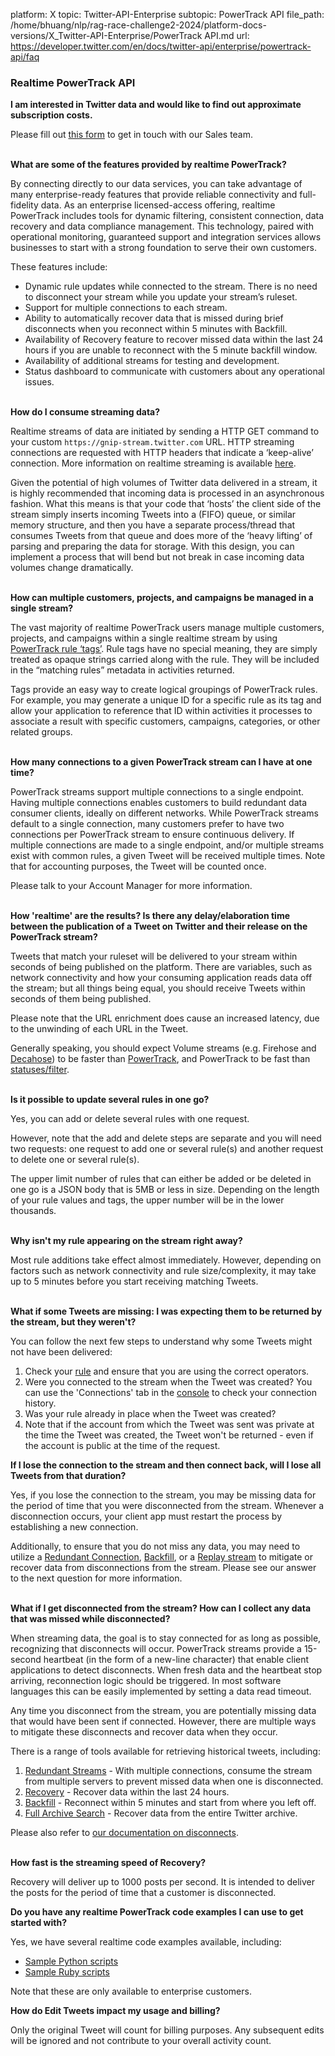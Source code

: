 platform: X
topic: Twitter-API-Enterprise
subtopic: PowerTrack API
file_path: /home/bhuang/nlp/rag-race-challenge2-2024/platform-docs-versions/X_Twitter-API-Enterprise/PowerTrack API.md
url: https://developer.twitter.com/en/docs/twitter-api/enterprise/powertrack-api/faq


### Realtime PowerTrack API

**I am interested in Twitter data and would like to find out approximate subscription costs.**

Please fill out [this form](https://developer.twitter.com/en/enterprise-application) to get in touch with our Sales team.  
 

**What are some of the features provided by realtime PowerTrack?**  

By connecting directly to our data services, you can take advantage of many enterprise-ready features that provide reliable connectivity and full-fidelity data. As an enterprise licensed-access offering, realtime PowerTrack includes tools for dynamic filtering, consistent connection, data recovery and data compliance management. This technology, paired with operational monitoring, guaranteed support and integration services allows businesses to start with a strong foundation to serve their own customers.

These features include:

* Dynamic rule updates while connected to the stream. There is no need to disconnect your stream while you update your stream’s ruleset.
* Support for multiple connections to each stream.
* Ability to automatically recover data that is missed during brief disconnects when you reconnect within 5 minutes with Backfill.
* Availability of Recovery feature to recover missed data within the last 24 hours if you are unable to reconnect with the 5 minute backfill window.
* Availability of additional streams for testing and development.
* Status dashboard to communicate with customers about any operational issues.  
     

**How do I consume streaming data?**

Realtime streams of data are initiated by sending a HTTP GET command to your custom `https://gnip-stream.twitter.com` URL. HTTP streaming connections are requested with HTTP headers that indicate a ‘keep-alive’ connection. More information on realtime streaming is available [here](https://developer.twitter.com/en/docs/twitter-api/enterprise/powertrack-api/overview).

Given the potential of high volumes of Twitter data delivered in a stream, it is highly recommended that incoming data is processed in an asynchronous fashion. What this means is that your code that ‘hosts’ the client side of the stream simply inserts incoming Tweets into a (FIFO) queue, or similar memory structure, and then you have a separate process/thread that consumes Tweets from that queue and does more of the ‘heavy lifting’ of parsing and preparing the data for storage. With this design, you can implement a process that will bend but not break in case incoming data volumes change dramatically.  
 

**How can multiple customers, projects, and campaigns be managed in a single stream?**

The vast majority of realtime PowerTrack users manage multiple customers, projects, and campaigns within a single realtime stream by using [PowerTrack rule ‘tags’](https://developer.twitter.com/en/docs/twitter-api/enterprise/powertrack-api/overview). Rule tags have no special meaning, they are simply treated as opaque strings carried along with the rule. They will be included in the “matching rules” metadata in activities returned.

Tags provide an easy way to create logical groupings of PowerTrack rules. For example, you may generate a unique ID for a specific rule as its tag and allow your application to reference that ID within activities it processes to associate a result with specific customers, campaigns, categories, or other related groups.  
 

**How many connections to a given PowerTrack stream can I have at one time?**

PowerTrack streams support multiple connections to a single endpoint. Having multiple connections enables customers to build redundant data consumer clients, ideally on different networks. While PowerTrack streams default to a single connection, many customers prefer to have two connections per PowerTrack stream to ensure continuous delivery. If multiple connections are made to a single endpoint, and/or multiple streams exist with common rules, a given Tweet will be received multiple times. Note that for accounting purposes, the Tweet will be counted once.

Please talk to your Account Manager for more information.  
 

**How 'realtime' are the results? Is there any delay/elaboration time between the publication of a Tweet on Twitter and their release on the PowerTrack stream?**

Tweets that match your ruleset will be delivered to your stream within seconds of being published on the platform. There are variables, such as network connectivity and how your consuming application reads data off the stream; but all things being equal, you should receive Tweets within seconds of them being published.

Please note that the URL enrichment does cause an increased latency, due to the unwinding of each URL in the Tweet. 

Generally speaking, you should expect Volume streams (e.g. Firehose and [Decahose](https://developer.twitter.com/en/docs/twitter-api/enterprise/decahose-api/overview)) to be faster than [PowerTrack](https://developer.twitter.com/en/docs/twitter-api/enterprise/powertrack-api/overview), and PowerTrack to be fast than [statuses/filter](https://developer.twitter.com/en/docs/tweets/filter-realtime/api-reference/post-statuses-filter).  
 

**Is it possible to update several rules in one go?**

Yes, you can add or delete several rules with one request.  
  
However, note that the add and delete steps are separate and you will need two requests: one request to add one or several rule(s) and another request to delete one or several rule(s).

The upper limit number of rules that can either be added or be deleted in one go is a JSON body that is 5MB or less in size. Depending on the length of your rule values and tags, the upper number will be in the lower thousands.  
 

**Why isn't my rule appearing on the stream right away?**

Most rule additions take effect almost immediately. However, depending on factors such as network connectivity and rule size/complexity, it may take up to 5 minutes before you start receiving matching Tweets.  
 

**What if some Tweets are missing: I was expecting them to be returned by the stream, but they weren't?**

You can follow the next few steps to understand why some Tweets might not have been delivered:

1. Check your [rule](https://developer.twitter.com/en/docs/twitter-api/enterprise/rules-and-filtering/enterprise-operators) and ensure that you are using the correct operators.
2. Were you connected to the stream when the Tweet was created? You can use the 'Connections' tab in the [console](https://console.gnip.com/) to check your connection history.
3. Was your rule already in place when the Tweet was created?
4. Note that if the account from which the Tweet was sent was private at the time the Tweet was created, the Tweet won't be returned - even if the account is public at the time of the request.
  

**If I lose the connection to the stream and then connect back, will I lose all Tweets from that duration?**

Yes, if you lose the connection to the stream, you may be missing data for the period of time that you were disconnected from the stream. Whenever a disconnection occurs, your client app must restart the process by establishing a new connection.

Additionally, to ensure that you do not miss any data, you may need to utilize a [Redundant Connection](https://developer.twitter.com/en/docs/twitter-api/enterprise/powertrack-api/guides/powertrack_recovery_and_redundancy_features#redundant_connections), [Backfill](https://developer.twitter.com/en/docs/twitter-api/enterprise/powertrack-api/guides/powertrack_recovery_and_redundancy_features#backfill), or a [Replay stream](https://developer.twitter.com/en/docs/twitter-api/enterprise/powertrack-api/api-reference/replay-stream) to mitigate or recover data from disconnections from the stream. Please see our answer to the next question for more information.  
 

**What if I get disconnected from the stream? How can I collect any data that was missed while disconnected?**

When streaming data, the goal is to stay connected for as long as possible, recognizing that disconnects will occur. PowerTrack streams provide a 15-second heartbeat (in the form of a new-line character) that enable client applications to detect disconnects. When fresh data and the heartbeat stop arriving, reconnection logic should be triggered. In most software languages this can be easily implemented by setting a data read timeout.

Any time you disconnect from the stream, you are potentially missing data that would have been sent if connected. However, there are multiple ways to mitigate these disconnects and recover data when they occur.

There is a range of tools available for retrieving historical tweets, including:

1. [Redundant Streams](https://developer.twitter.com/en/docs/twitter-api/enterprise/powertrack-api/guides/powertrack_recovery_and_redundancy_features#redundant_connections) - With multiple connections, consume the stream from multiple servers to prevent missed data when one is disconnected.
2. [Recovery](https://developer.twitter.com/en/docs/twitter-api/enterprise/powertrack-api/api-reference/replay-stream) - Recover data within the last 24 hours.
3. [Backfill](https://developer.twitter.com/en/docs/twitter-api/enterprise/powertrack-api/guides/powertrack_recovery_and_redundancy_features#backfill) - Reconnect within 5 minutes and start from where you left off.
4. [Full Archive Search](https://developer.twitter.com/en/docs/twitter-api/enterprise/search-api/quick-start/enterprise-full-archive) - Recover data from the entire Twitter archive.

  
Please also refer to [our documentation on disconnects](https://developer.twitter.com/en/docs/twitter-api/enterprise/powertrack-api/guides/disconnections-explained).  
 

**How fast is the streaming speed of Recovery?**

Recovery will deliver up to 1000 posts per second. It is intended to deliver the posts for the period of time that a customer is disconnected.

**Do you have any realtime PowerTrack code examples I can use to get started with?**

Yes, we have several realtime code examples available, including:

* [Sample Python scripts](https://github.com/twitterdev/python-enterprise-scripts/blob/master/python_stream_sample.py)
* [Sample Ruby scripts](https://github.com/twitterdev/ruby-enterprise-scripts/tree/master/PowerTrack)

Note that these are only available to enterprise customers.

**How do Edit Tweets impact my usage and billing?**   

Only the original Tweet will count for billing purposes. Any subsequent edits will be ignored and not contribute to your overall activity count.